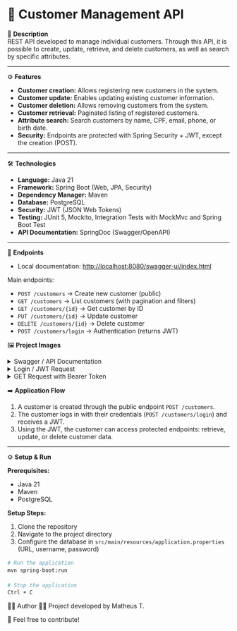 # 👥 Customer Management API

📄 **Description**  
REST API developed to manage individual customers. Through this API, it is possible to create, update, retrieve, and delete customers, as well as search by specific attributes.

---

⚙️ **Features**  

- **Customer creation:** Allows registering new customers in the system.  
- **Customer update:** Enables updating existing customer information.  
- **Customer deletion:** Allows removing customers from the system.  
- **Customer retrieval:** Paginated listing of registered customers.  
- **Attribute search:** Search customers by name, CPF, email, phone, or birth date.  
- **Security:** Endpoints are protected with Spring Security + JWT, except the creation (POST).  

---

🛠️ **Technologies**  

- **Language:** Java 21  
- **Framework:** Spring Boot (Web, JPA, Security)  
- **Dependency Manager:** Maven  
- **Database:** PostgreSQL  
- **Security:** JWT (JSON Web Tokens)  
- **Testing:** JUnit 5, Mockito, Integration Tests with MockMvc and Spring Boot Test  
- **API Documentation:** SpringDoc (Swagger/OpenAPI)  

---

📝 **Endpoints**  

- Local documentation: [http://localhost:8080/swagger-ui/index.html](http://localhost:8080/swagger-ui/index.html)  

Main endpoints:  
- `POST /customers` → Create new customer (public)  
- `GET /customers` → List customers (with pagination and filters)  
- `GET /customers/{id}` → Get customer by ID  
- `PUT /customers/{id}` → Update customer  
- `DELETE /customers/{id}` → Delete customer  
- `POST /customers/login` → Authentication (returns JWT)

🖼️ **Project Images**  

<details>
  <summary>Swagger / API Documentation</summary>
  <img src="images/swagger.png" alt="Swagger UI" width="600">
</details>

<details>
  <summary>Login / JWT Request</summary>
  <img src="images/login.png" alt="Login Request" width="600">
</details>

<details>
  <summary>GET Request with Bearer Token</summary>
  <img src="images/get_request.png" alt="GET Request" width="600">
</details>

➡️ **Application Flow**  

1. A customer is created through the public endpoint `POST /customers`.  
2. The customer logs in with their credentials (`POST /customers/login`) and receives a JWT.  
3. Using the JWT, the customer can access protected endpoints: retrieve, update, or delete customer data.  

---

⚙️ **Setup & Run**  

**Prerequisites:**  

- Java 21  
- Maven  
- PostgreSQL  

**Setup Steps:**  

1. Clone the repository  
2. Navigate to the project directory  
3. Configure the database in `src/main/resources/application.properties` (URL, username, password)  

```bash
# Run the application
mvn spring-boot:run

# Stop the application
Ctrl + C
```

🙋‍♀️ Author
👨‍💻 Project developed by Matheus T.

🤝 Feel free to contribute!

